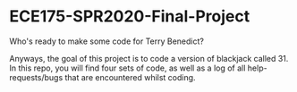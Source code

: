 # ECE175-SPR2020-Final-Project
Who's ready to make some code for Terry Benedict?


Anyways, the goal of this project is to code a version of blackjack called 31. 
In this repo, you will find four sets of code, as well as a log of all help-requests/bugs that are encountered whilst coding. 
